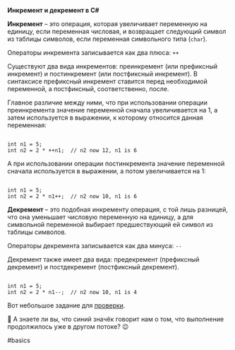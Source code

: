 **Инкремент и декремент в C#**

**Инкремент** – это операция, которая увеличивает переменную на единицу, если переменная числовая, и возвращает следующий символ из таблицы символов, если переменная символьного типа (`char`).

Операторы инкремента записывается как два плюса: `++`

Существуют два вида инкрементов: преинкремент (или префиксный инкремент) и постинкремент (или постфиксный инкремент). В синтаксисе префиксный инкремент ставится перед необходимой переменной, а постфиксный, соответственно, после.

Главное различие между ними, что при использовании операции преинкремента значение переменной сначала увеличивается на 1, а затем используется в выражении, к которому относится данная переменная:

```

int n1 = 5;
int n2 = 2 * ++n1;  // n2 now 12, n1 is 6
```

А при использовании операции постинкремента значение переменной сначала используется в выражении, а потом увеличивается на 1:

```

int n1 = 5;
int n2 = 2 * n1++;  // n2 now 10, n1 is 6
```

**Декремент** – это подобная инкременту операция, с той лишь разницей, что она уменьшает числовую переменную на единицу, а для символьной переменной выбирает предшествующий ей символ из таблицы символов. 

Операторы декремента записывается как два минуса: `--`

Декремент также имеет два вида: предекремент (префиксный декремент) и постдекремент (постфиксный декремент).

```

int n1 = 5;
int n2 = 2 * n1--;  // n2 now 10, n1 is 4
```

Вот небольшое задание для [проверки](https://telegra.ph/C-increment-quiz-10-20).

💬 А знаете ли вы, что синий значёк говорит нам о том, что выполнение продолжилось уже в другом потоке? 😉

#basics
